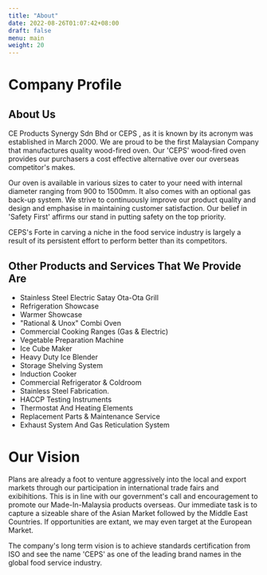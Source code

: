 ```yaml
---
title: "About"
date: 2022-08-26T01:07:42+08:00
draft: false
menu: main
weight: 20
---
```

# Company Profile

## About Us

CE Products Synergy Sdn Bhd or CEPS , as it is known by its acronym was established in March 2000. We are proud to be the first Malaysian Company that manufactures quality wood-fired oven. Our 'CEPS' wood-fired oven provides our purchasers a cost effective alternative over our overseas competitor's makes.

Our oven is available in various sizes to cater to your need with internal diameter ranging from 900 to 1500mm. It also comes with an optional gas back-up system. We strive to continuously improve our product quality and design and emphasise in maintaining customer satisfaction. Our belief in 'Safety First' affirms our stand in putting safety on the top priority.

CEPS's Forte in carving a niche in the food service industry is largely a result of its persistent effort to perform better than its competitors.

## Other Products and Services That We Provide Are

- Stainless Steel Electric Satay Ota-Ota Grill
- Refrigeration Showcase
- Warmer Showcase
- "Rational & Unox" Combi Oven
- Commercial Cooking Ranges (Gas & Electric)
- Vegetable Preparation Machine
- Ice Cube Maker
- Heavy Duty Ice Blender
- Storage Shelving System
- Induction Cooker
- Commercial Refrigerator & Coldroom
- Stainless Steel Fabrication.
- HACCP Testing Instruments
- Thermostat And Heating Elements
- Replacement Parts & Maintenance Service
- Exhaust System And Gas Reticulation System

# Our Vision

Plans are already a foot to venture aggressively into the local and export markets through our participation in international trade fairs and exibihitions. This is in line with our government's call and encouragement to promote our Made-In-Malaysia products overseas. Our immediate task is to capture a sizeable share of the Asian Market followed by the Middle East Countries. If opportunities are extant, we may even target at the European Market.

The company's long term vision is to achieve standards certification from ISO and see the name 'CEPS' as one of the leading brand names in the global food service industry.
